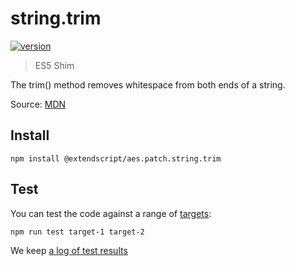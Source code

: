 # string.trim

[![version](https://img.shields.io/npm/v/@extendscript/aes.patch.string.trim.svg)](https://www.npmjs.org/package/@extendscript/aes.patch.string.trim)

> ES5 Shim

The trim() method removes whitespace from both ends of a string.

Source: [MDN](https://developer.mozilla.org/en-US/docs/Web/JavaScript/Reference/Global_Objects/String/trim)

## Install

    npm install @extendscript/aes.patch.string.trim

## Test

You can test the code against a range of [targets](https://github.com/nbqx/fakestk/blob/master/resources/versions.json):

    npm run test target-1 target-2

We keep [a log of test results](./test/results_log.md)
